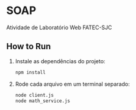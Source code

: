 # SOAP

Atividade de Laboratório Web FATEC-SJC

## How to Run

1. Instale as dependências do projeto:
    ```bash
    npm install
    ```

2. Rode cada arquivo em um terminal separado:
    ```bash
    node client.js
    node math_service.js
    ```
